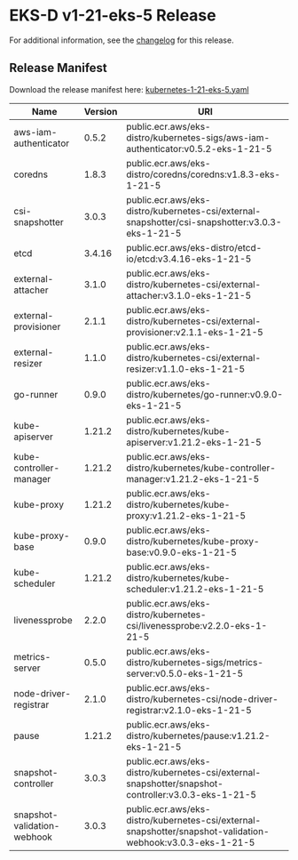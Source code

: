 # EKS-D v1-21-eks-5 Release

For additional information, see the [changelog](CHANGELOG-v1-21-eks-5.md) for this release.

## Release Manifest
Download the release manifest here: [kubernetes-1-21-eks-5.yaml](https://distro.eks.amazonaws.com/kubernetes-1-21/kubernetes-1-21-eks-5.yaml)

| Name | Version | URI |
|------|---------|-----|
| aws-iam-authenticator | 0.5.2 | public.ecr.aws/eks-distro/kubernetes-sigs/aws-iam-authenticator:v0.5.2-eks-1-21-5 |
| coredns | 1.8.3 | public.ecr.aws/eks-distro/coredns/coredns:v1.8.3-eks-1-21-5 |
| csi-snapshotter | 3.0.3 | public.ecr.aws/eks-distro/kubernetes-csi/external-snapshotter/csi-snapshotter:v3.0.3-eks-1-21-5 |
| etcd | 3.4.16 | public.ecr.aws/eks-distro/etcd-io/etcd:v3.4.16-eks-1-21-5 |
| external-attacher | 3.1.0 | public.ecr.aws/eks-distro/kubernetes-csi/external-attacher:v3.1.0-eks-1-21-5 |
| external-provisioner | 2.1.1 | public.ecr.aws/eks-distro/kubernetes-csi/external-provisioner:v2.1.1-eks-1-21-5 |
| external-resizer | 1.1.0 | public.ecr.aws/eks-distro/kubernetes-csi/external-resizer:v1.1.0-eks-1-21-5 |
| go-runner | 0.9.0 | public.ecr.aws/eks-distro/kubernetes/go-runner:v0.9.0-eks-1-21-5 |
| kube-apiserver | 1.21.2 | public.ecr.aws/eks-distro/kubernetes/kube-apiserver:v1.21.2-eks-1-21-5 |
| kube-controller-manager | 1.21.2 | public.ecr.aws/eks-distro/kubernetes/kube-controller-manager:v1.21.2-eks-1-21-5 |
| kube-proxy | 1.21.2 | public.ecr.aws/eks-distro/kubernetes/kube-proxy:v1.21.2-eks-1-21-5 |
| kube-proxy-base | 0.9.0 | public.ecr.aws/eks-distro/kubernetes/kube-proxy-base:v0.9.0-eks-1-21-5 |
| kube-scheduler | 1.21.2 | public.ecr.aws/eks-distro/kubernetes/kube-scheduler:v1.21.2-eks-1-21-5 |
| livenessprobe | 2.2.0 | public.ecr.aws/eks-distro/kubernetes-csi/livenessprobe:v2.2.0-eks-1-21-5 |
| metrics-server | 0.5.0 | public.ecr.aws/eks-distro/kubernetes-sigs/metrics-server:v0.5.0-eks-1-21-5 |
| node-driver-registrar | 2.1.0 | public.ecr.aws/eks-distro/kubernetes-csi/node-driver-registrar:v2.1.0-eks-1-21-5 |
| pause | 1.21.2 | public.ecr.aws/eks-distro/kubernetes/pause:v1.21.2-eks-1-21-5 |
| snapshot-controller | 3.0.3 | public.ecr.aws/eks-distro/kubernetes-csi/external-snapshotter/snapshot-controller:v3.0.3-eks-1-21-5 |
| snapshot-validation-webhook | 3.0.3 | public.ecr.aws/eks-distro/kubernetes-csi/external-snapshotter/snapshot-validation-webhook:v3.0.3-eks-1-21-5 |
